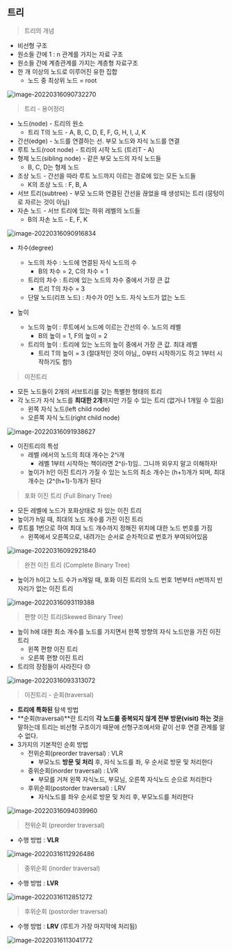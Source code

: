 ## 트리

> 트리의 개념

* 비선형 구조
* 원소들 간에 1 : n 관계를 가지는 자료 구조
* 원소들 간에 계층관계를 가지는 계층형 자료구조
* 한 개 이상의 노드로 이루어진 유한 집합
  * 노드 중 최상위 노드 = root 

![image-20220316090732270](sw_day10.assets/image-20220316090732270.png)

> 트리 - 용어정리

* 노드(node) - 트리의 원소
  * 트리 T의 노드 - A, B, C, D, E, F, G, H, I, J, K
* 간선(edge) - 노드를 연결하는 선. 부모 노드와 자식 노드를 연결
* 루트 노드(root node) - 트리의 시작 노드 (트리T - A)
* 형제 노드(sibling node) - 같은 부모 노드의 자식 노드들
  * B, C, D는 형제 노드
* 조상 노드 - 간선을 따라 루트 노드까지 이르는 경로에 있는 모든 노드들
  * K의 조상 노드 : F, B, A
* 서브 트리(subtree) - 부모 노드와 연결된 간선을 끊었을 때 생성되는 트리 (뭉텅이로 자르는 것이 아님)
* 자손 노드 - 서브 트리에 있는 하위 레벨의 노드들
  * B의 자손 노드 - E, F, K

![image-20220316090916834](sw_day10.assets/image-20220316090916834.png)

* 차수(degree)
  * 노드의 차수 : 노드에 연결된 자식 노드의 수
    * B의 차수 = 2, C의 차수 = 1
  * 트리의 차수 : 트리에 있는 노드의 차수 중에서 가장 큰 값
    * 트리 T의 차수 = 3
  * 단말 노드(리프 노드) : 차수가 0인 노드. 자식 노드가 없는 노드

* 높이
  * 노드의 높이 : 루트에서 노드에 이르는 간선의 수. 노드의 레벨
    * B의 높이 = 1, F의 높이 = 2
  * 트리의 높이 : 트리에 있는 노드의 높이 중에서 가장 큰 값. 최대 레벨
    * 트리 T의 높이 = 3 (절대적인 것이 아님,, 0부터 시작하기도 하고 1부터 시작하기도 함!)

> 이진트리

* 모든 노드들이 2개의 서브트리를 갖는 특별한 형태의 트리
* 각 노드가 자식 노드를 **최대한 2개**까지만 가질 수 있는 트리 (없거나 1개일 수 있음)
  * 왼쪽 자식 노드(left child node)
  * 오른쪽 자식 노드(right child node)

![image-20220316091938627](sw_day10.assets/image-20220316091938627.png)

* 이진트리의 특성
  * 레벨 i에서의 노드의 최대 개수는 2^i개
    * 레벨 1부터 시작하는 책이라면 2^(i-1)임.. 그니까 외우지 말고 이해하자!
  * 높이가 h인 이진 트리가 가질 수 있는 노드의 최소 개수는 (h+1)개가 되며, 최대 개수는 (2^(h+1)-1)개가 된다

> 포화 이진 트리 (Full Binary Tree)

* 모든 레벨에 노드가 포화상태로 차 있는 이진 트리
* 높이가 h일 때, 최대의 노드 개수를 가진 이진 트리
* 루트를 1번으로 하여 최대 노드 개수까지 정해진 위치에 대한 노드 번호를 가짐
  * 왼쪽에서 오른쪽으로, 내려가는 순서로 순차적으로 번호가 부여되어있음

![image-20220316092921840](sw_day10.assets/image-20220316092921840.png)

> 완전 이진 트리 (Complete Binary Tree)

* 높이가 h이고 노드 수가 n개일 때, 포화 이진 트리의 노드 번호 1번부터 n번까지 빈 자리가 없는 이진 트리

![image-20220316093119388](sw_day10.assets/image-20220316093119388.png)

> 편향 이진 트리(Skewed Binary Tree)

* 높이 h에 대한 최소 개수를 노드를 가지면서 한쪽 방향의 자식 노드만을 가진 이진 트리
  * 왼쪽 편향 이진 트리
  * 오른쪽 편향 이진 트리
* 트리의 장점들이 사라진다 :disappointed:

![image-20220316093313072](sw_day10.assets/image-20220316093313072.png)

> 이진트리 - 순회(traversal)

* **트리에 특화된** 탐색 방법
* **순회(traversal)**란 트리의 **각 노드를 중복되지 않게 전부 방문(visit) 하는 것**을 말하는데 트리는 비선형 구조이기 때문에 선형구조에서와 같이 선후 연결 관계를 알 수 없다.
* 3가지의 기본적인 순회 방법
  * 전위순회(preorder traversal) : VLR
    * 부모노드 **방문 및 처리** 후, 자식 노드를 좌, 우 순서로 방문 및 처리한다
  * 중위순회(inorder traversal) : LVR
    * 부모를 거쳐 왼쪽 자식노드, 부모님, 오른쪽 자식노드 순으로 처리한다
  * 후위순회(postorder traversal) : LRV
    * 자식노드를 좌우 순서로 방문 및 처리 후, 부모노드를 처리한다

![image-20220316094039960](sw_day10.assets/image-20220316094039960.png)

> 전위순회 (preorder traversal)

* 수행 방법 : **VLR** 

![image-20220316112926486](sw_day10.assets/image-20220316112926486.png)

> 중위순회 (inorder traversal)

* 수행 방법 : **LVR**

![image-20220316112851272](sw_day10.assets/image-20220316112851272.png)

> 후위순회 (postorder traversal)

* 수행 방법 : **LRV** (루트가 가장 마지막에 처리됨)

![image-20220316113041772](sw_day10.assets/image-20220316113041772.png)